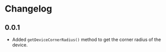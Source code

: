 # Changelog

## 0.0.1

* Added `getDeviceCornerRadius()` method to get the corner radius of the device.
